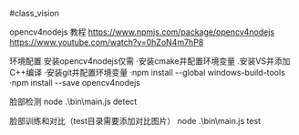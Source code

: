 #class_vision

opencv4nodejs 教程
https://www.npmjs.com/package/opencv4nodejs
https://www.youtube.com/watch?v=0hZoN4m7hP8

环境配置
安装opencv4nodejs仅需
·安装cmake并配置环境变量
.安装VS并添加C++编译
·安装git并配置环境变量
·npm install --global windows-build-tools
·npm install --save opencv4nodejs

脸部检测
node .\bin\main.js detect

脸部训练和对比（test目录需要添加对比图片）
node .\bin\main.js test